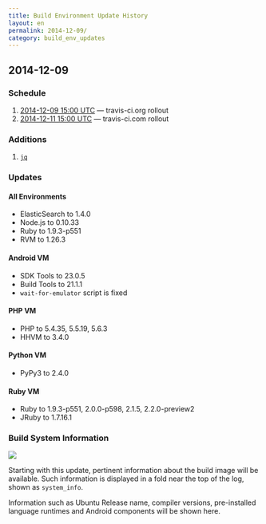 ```yaml
---
title: Build Environment Update History
layout: en
permalink: 2014-12-09/
category: build_env_updates
---
```


## 2014-12-09

### Schedule

1. [2014-12-09 15:00 UTC](http://everytimezone.com/#2014-12-9,180,cn3) — travis-ci.org rollout
1. [2014-12-11 15:00 UTC](http://everytimezone.com/#2014-12-10,180,cn3) — travis-ci.com rollout

### Additions

1. [`jq`](http://stedolan.github.io/jq/)

### Updates

#### All Environments

- ElasticSearch to 1.4.0
- Node.js to 0.10.33
- Ruby to 1.9.3-p551
- RVM to 1.26.3

#### Android VM

- SDK Tools to 23.0.5
- Build Tools to 21.1.1
- `wait-for-emulator` script is fixed

#### PHP VM

- PHP to 5.4.35, 5.5.19, 5.6.3
- HHVM to 3.4.0

#### Python VM

- PyPy3 to 2.4.0

#### Ruby VM

- Ruby to 1.9.3-p551, 2.0.0-p598, 2.1.5, 2.2.0-preview2
- JRuby to 1.7.16.1

### Build System Information

![](https://cloud.githubusercontent.com/assets/25666/5291272/2f7983e0-7b1e-11e4-8868-e02c576310f9.png)

Starting with this update, pertinent information about the build image will be available.
Such information is displayed in a fold near the top of the log, shown as `system_info`.

Information such as Ubuntu Release name, compiler versions, pre-installed
language runtimes and Android components will be shown here.
